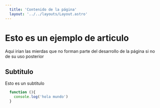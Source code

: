 ```yaml
---
  title: 'Contenido de la página'
  layout: '../../layouts/Layout.astro'
---
```


# Esto es un ejemplo de articulo

Aqui irian las mierdas que no forman parte del desarrollo
de la página si no de su uso posterior

## Subtitulo

Esto es un subtitulo

```javascript
  function (){
    console.log('hola mundo')
  }
``````